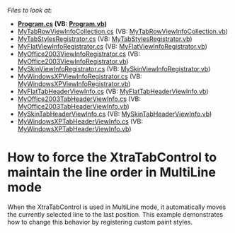 <!-- default file list -->
*Files to look at*:

* **[Program.cs](./CS/Q147080/Program.cs) (VB: [Program.vb](./VB/Q147080/Program.vb))**
* [MyTabRowViewInfoCollection.cs](./CS/Q147080/Tab/MyTabRowViewInfoCollection.cs) (VB: [MyTabRowViewInfoCollection.vb](./VB/Q147080/Tab/MyTabRowViewInfoCollection.vb))
* [MyTabStylesRegistrator.cs](./CS/Q147080/Tab/MyTabStylesRegistrator.cs) (VB: [MyTabStylesRegistrator.vb](./VB/Q147080/Tab/MyTabStylesRegistrator.vb))
* [MyFlatViewInfoRegistrator.cs](./CS/Q147080/Tab/Styles/MyFlatViewInfoRegistrator.cs) (VB: [MyFlatViewInfoRegistrator.vb](./VB/Q147080/Tab/Styles/MyFlatViewInfoRegistrator.vb))
* [MyOffice2003ViewInfoRegistrator.cs](./CS/Q147080/Tab/Styles/MyOffice2003ViewInfoRegistrator.cs) (VB: [MyOffice2003ViewInfoRegistrator.vb](./VB/Q147080/Tab/Styles/MyOffice2003ViewInfoRegistrator.vb))
* [MySkinViewInfoRegistrator.cs](./CS/Q147080/Tab/Styles/MySkinViewInfoRegistrator.cs) (VB: [MySkinViewInfoRegistrator.vb](./VB/Q147080/Tab/Styles/MySkinViewInfoRegistrator.vb))
* [MyWindowsXPViewInfoRegistrator.cs](./CS/Q147080/Tab/Styles/MyWindowsXPViewInfoRegistrator.cs) (VB: [MyWindowsXPViewInfoRegistrator.vb](./VB/Q147080/Tab/Styles/MyWindowsXPViewInfoRegistrator.vb))
* [MyFlatTabHeaderViewInfo.cs](./CS/Q147080/Tab/ViewInfo/MyFlatTabHeaderViewInfo.cs) (VB: [MyFlatTabHeaderViewInfo.vb](./VB/Q147080/Tab/ViewInfo/MyFlatTabHeaderViewInfo.vb))
* [MyOffice2003TabHeaderViewInfo.cs](./CS/Q147080/Tab/ViewInfo/MyOffice2003TabHeaderViewInfo.cs) (VB: [MyOffice2003TabHeaderViewInfo.vb](./VB/Q147080/Tab/ViewInfo/MyOffice2003TabHeaderViewInfo.vb))
* [MySkinTabHeaderViewInfo.cs](./CS/Q147080/Tab/ViewInfo/MySkinTabHeaderViewInfo.cs) (VB: [MySkinTabHeaderViewInfo.vb](./VB/Q147080/Tab/ViewInfo/MySkinTabHeaderViewInfo.vb))
* [MyWindowsXPTabHeaderViewInfo.cs](./CS/Q147080/Tab/ViewInfo/MyWindowsXPTabHeaderViewInfo.cs) (VB: [MyWindowsXPTabHeaderViewInfo.vb](./VB/Q147080/Tab/ViewInfo/MyWindowsXPTabHeaderViewInfo.vb))
<!-- default file list end -->
# How to force the XtraTabControl to maintain the line order in MultiLine mode


<p>When the XtraTabControl is used in MultiLine mode, it automatically moves the currently selected line to the last position. This example demonstrates how to change this behavior by registering custom paint styles.</p>

<br/>


